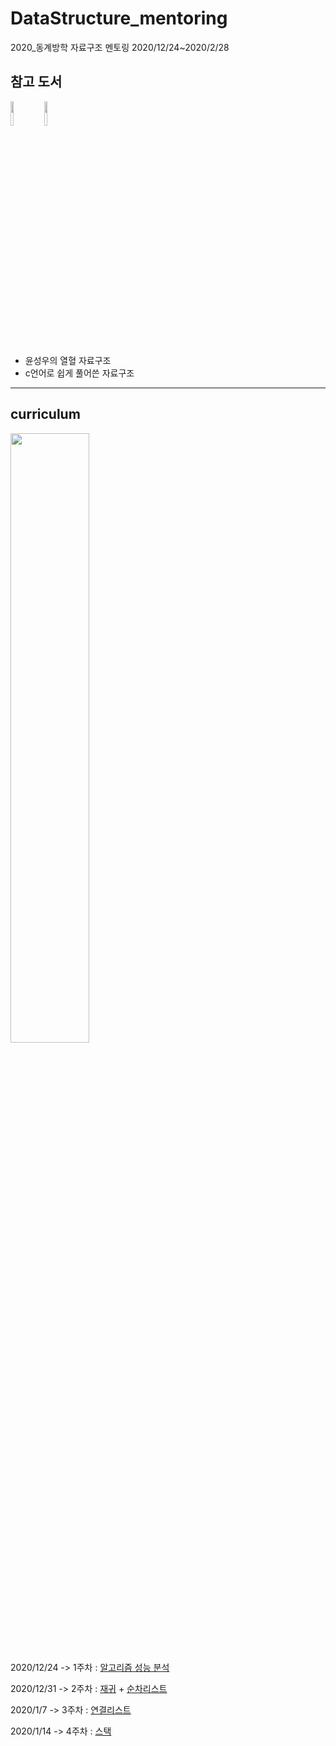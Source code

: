 # DataStructure_mentoring
2020_동계방학 자료구조 멘토링 2020/12/24~2020/2/28

## 참고 도서

<img src ="https://user-images.githubusercontent.com/55094745/104547958-1c3e3a00-5673-11eb-8c61-7141485948ca.png" width = "10%"></img>
<img src ="https://user-images.githubusercontent.com/55094745/104548252-c4540300-5673-11eb-9350-a857ea20a175.png" width = "10%"></img>

+ 윤성우의 열혈 자료구조
+ c언어로 쉽게 풀어쓴 자료구조
----------------------------------------------------------

## curriculum

<img src = "https://user-images.githubusercontent.com/55094745/104548376-0715db00-5674-11eb-9d5d-97b59a594709.png" width = "50%"></img>

2020/12/24
-> 1주차 : [알고리즘 성능 분석](https://github.com/sunjungAn/DataStructure_mentoring/blob/master/%EC%95%8C%EA%B3%A0%EB%A6%AC%EC%A6%98%20%EC%84%B1%EB%8A%A5%20%EB%B6%84%EC%84%9D.md)

2020/12/31
-> 2주차 : [재귀](https://github.com/sunjungAn/DataStructure_mentoring/blob/master/%EC%9E%AC%EA%B7%80.md) + [순차리스트](https://github.com/sunjungAn/DataStructure_mentoring/blob/master/%EC%B6%94%EC%83%81%EC%9E%90%EB%A3%8C%ED%98%95%20%2B%20%EC%88%9C%EC%B0%A8%20%EB%A6%AC%EC%8A%A4%ED%8A%B8.md) 

2020/1/7
-> 3주차 : [연결리스트](https://github.com/sunjungAn/DataStructure_mentoring/blob/master/%EC%97%B0%EA%B2%B0%EB%A6%AC%EC%8A%A4%ED%8A%B8.md)

2020/1/14
-> 4주차 : [스택](https://github.com/sunjungAn/DataStructure_mentoring/blob/master/%EC%8A%A4%ED%83%9D.md)
